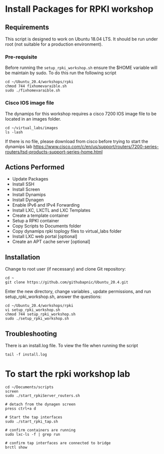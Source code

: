 # Install Packages for RPKI workshop
## Requirements
This script is designed to work on Ubuntu 18.04 LTS. It should be run under root (not suitable for a production environment).

### Pre-requisite
Before running the `setup_rpki_workshop.sh` ensure the $HOME variable will be maintain by sudo. To do this run the following script

```
cd ~/Ubuntu_20.4/workshops/rpki
chmod 744 fixhomevaraible.sh
sudo ./fixhomevaraible.sh
```

### Cisco IOS image file
The dynamips for this workshop requires a cisco 7200 IOS image file to be located in an images folder.

```
cd ~/virtual_labs/images
ls -lash
```
If there is no file, please download from cisco before trying to start the dynamips lab
https://www.cisco.com/c/en/us/support/routers/7200-series-routers/tsd-products-support-series-home.html

## Actions Performed
* Update Packages
* Install SSH
* Install Screen
* Install Dynamips
* Install Dynagen
* Enable IPv6 and IPv4 Forwarding
* Install LXC, LXCTL and LXC Templates
* Create a template container
* Setup a RPKI container
* Copy Scripts to Documents folder
* Copy dynamips rpki toplogy files to virtual_labs folder
* Install LXC web portal [optional]
* Create an APT cache server [optional]

## Installation
Change to root user (if necessary) and clone Git repository:
```
cd ~
git clone https://github.com/githubapnic/Ubuntu_20.4.git
```
Enter the new directory, change variables , update permissions, and run setup_rpki_workshop.sh, answer the questions:
```
cd ~/Ubuntu_20.4/workshops/rpki
vi setup_rpki_workshop.sh
chmod 744 setup_rpki_workshop.sh
sudo ./setup_rpki_workshop.sh
```

## Troubleshooting
There is an install.log file. To view the file when running the script
```
tail -f install.log
```
# To start the rpki workshop lab
```
cd ~/Documents/scripts
screen
sudo ./start_rpkiServer_routers.sh

# detach from the dynagen screen
press ctrl+a d 

# Start the tap interfaces
sudo ./start_rpki_tap.sh

# confirm containers are running
sudo lxc-ls -f | grep run

# confirm tap interfaces are connected to bridge
brctl show
```

